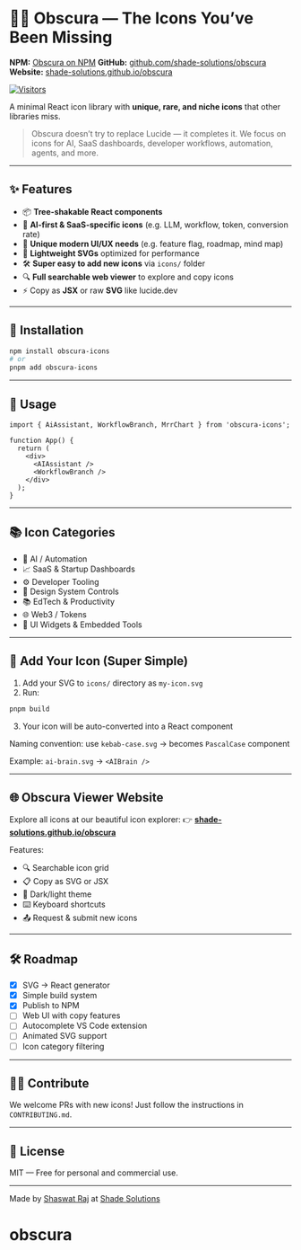 # 🕵️‍♂️ Obscura — The Icons You’ve Been Missing

**NPM:** [Obscura on NPM](https://www.npmjs.com/package/obscura-icons)
**GitHub:** [github.com/shade-solutions/obscura](https://github.com/shade-solutions/obscura)
**Website:** [shade-solutions.github.io/obscura](https://shade-solutions.github.io/obscura)

[![Visitors](https://api.visitorbadge.io/api/visitors?path=https%3A%2F%2Fgithub.com%2Fshade-solutions%2Fobscura&countColor=%23263759&style=flat)](https://visitorbadge.io/status?path=https%3A%2F%2Fgithub.com%2Fshade-solutions%2Fobscura)

A minimal React icon library with **unique, rare, and niche icons** that other libraries miss.

> Obscura doesn’t try to replace Lucide — it completes it. We focus on icons for AI, SaaS dashboards, developer workflows, automation, agents, and more.

---

## ✨ Features

* 📦 **Tree-shakable React components**
* 🧠 **AI-first & SaaS-specific icons** (e.g. LLM, workflow, token, conversion rate)
* 🧩 **Unique modern UI/UX needs** (e.g. feature flag, roadmap, mind map)
* 🎨 **Lightweight SVGs** optimized for performance
* 🛠️ **Super easy to add new icons** via `icons/` folder
* 🔍 **Full searchable web viewer** to explore and copy icons
* ⚡ Copy as **JSX** or raw **SVG** like lucide.dev

---

## 🚀 Installation

```bash
npm install obscura-icons
# or
pnpm add obscura-icons
```

---

## 🧪 Usage

```tsx
import { AiAssistant, WorkflowBranch, MrrChart } from 'obscura-icons';

function App() {
  return (
    <div>
      <AIAssistant />
      <WorkflowBranch />
    </div>
  );
}
```

---

## 📚 Icon Categories

* 🤖 AI / Automation
* 📈 SaaS & Startup Dashboards
* ⚙️ Developer Tooling
* 🎨 Design System Controls
* 📚 EdTech & Productivity
* 🌐 Web3 / Tokens
* 🧩 UI Widgets & Embedded Tools

---

## 🧩 Add Your Icon (Super Simple)

1. Add your SVG to `icons/` directory as `my-icon.svg`
2. Run:

```bash
pnpm build
```

3. Your icon will be auto-converted into a React component

Naming convention: use `kebab-case.svg` → becomes `PascalCase` component

Example: `ai-brain.svg` → `<AIBrain />`

---

## 🌐 Obscura Viewer Website

Explore all icons at our beautiful icon explorer:
👉 **[shade-solutions.github.io/obscura](https://shade-solutions.github.io/obscura)**

Features:

* 🔍 Searchable icon grid
* 📋 Copy as SVG or JSX
* 🌙 Dark/light theme
* ⌨️ Keyboard shortcuts
* 📤 Request & submit new icons

---

## 🛠️ Roadmap

* [x] SVG → React generator
* [x] Simple build system
* [x] Publish to NPM
* [ ] Web UI with copy features
* [ ] Autocomplete VS Code extension
* [ ] Animated SVG support
* [ ] Icon category filtering

---

## 🧑‍💻 Contribute

We welcome PRs with new icons! Just follow the instructions in `CONTRIBUTING.md`.

---

## 📄 License

MIT — Free for personal and commercial use.

---

Made by [Shaswat Raj](https://sh20raj.github.io/) at [Shade Solutions](https://github.com/shade-solutions)
# obscura
